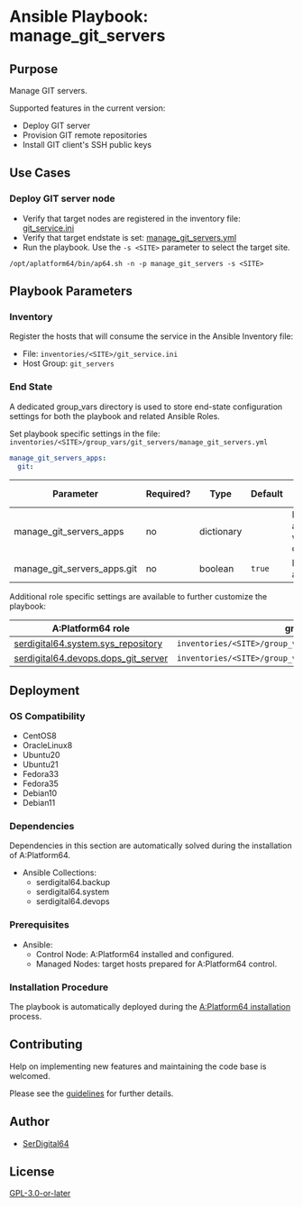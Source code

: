 # Ansible Playbook: manage_git_servers

## Purpose

Manage GIT servers.

Supported features in the current version:

- Deploy GIT server
- Provision GIT remote repositories
- Install GIT client's SSH public keys

## Use Cases

### Deploy GIT server node

- Verify that target nodes are registered in the inventory file: [git_service.ini](#inventory)
- Verify that target endstate is set: [manage_git_servers.yml](#end-state)
- Run the playbook. Use the `-s <SITE>` parameter to select the target site.

```shell
/opt/aplatform64/bin/ap64.sh -n -p manage_git_servers -s <SITE>
```

## Playbook Parameters

### Inventory

Register the hosts that will consume the service in the Ansible Inventory file:

- File: `inventories/<SITE>/git_service.ini`
- Host Group: `git_servers`

### End State

A dedicated group_vars directory is used to store end-state configuration settings for both the playbook and related Ansible Roles.

Set playbook specific settings in the file: `inventories/<SITE>/group_vars/git_servers/manage_git_servers.yml`

```yaml
manage_git_servers_apps:
  git:
```

| Parameter                   | Required? | Type       | Default | Purpose / Value                           |
| --------------------------- | --------- | ---------- | ------- | ----------------------------------------- |
| manage_git_servers_apps     | no        | dictionary |         | Define what applications will be deployed |
| manage_git_servers_apps.git | no        | boolean    | `true`  | Deploy the application?                   |

Additional role specific settings are available to further customize the playbook:

| A:Platform64 role                                                                  | group_vars file                                                 |
| ---------------------------------------------------------------------------------- | --------------------------------------------------------------- |
| [serdigital64.system.sys_repository](../roles/sys_repository.md#role-parameters)   | `inventories/<SITE>/group_vars/git_servers/sys_repository.yml`  |
| [serdigital64.devops.dops_git_server](../roles/dops_git_server.md#role-parameters) | `inventories/<SITE>/group_vars/git_servers/dops_git_server.yml` |

## Deployment

### OS Compatibility

- CentOS8
- OracleLinux8
- Ubuntu20
- Ubuntu21
- Fedora33
- Fedora35
- Debian10
- Debian11

### Dependencies

Dependencies in this section are automatically solved during the installation of A:Platform64.

- Ansible Collections:
  - serdigital64.backup
  - serdigital64.system
  - serdigital64.devops

### Prerequisites

- Ansible:
  - Control Node: A:Platform64 installed and configured.
  - Managed Nodes: target hosts prepared for A:Platform64 control.

### Installation Procedure

The playbook is automatically deployed during the [A:Platform64 installation](/#installation) process.

## Contributing

Help on implementing new features and maintaining the code base is welcomed.

Please see the [guidelines](https://aplatform64.readthedocs.io/en/latest/contributing/CONTRIBUTING) for further details.

## Author

- [SerDigital64](https://serdigital64.github.io/)

## License

[GPL-3.0-or-later](https://www.gnu.org/licenses/gpl-3.0.txt)
